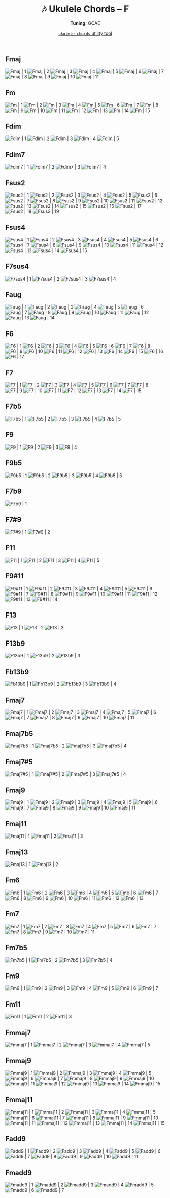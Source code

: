 <div align="center">
	<h1>🎶 Ukulele Chords – F</h1>
	<p>
		<strong>Tuning:</strong> GCAE
	</p>
	<p>
    <a href="https://github.com/capevace/ukulele-chords"><code>ukulele-chords</code> utility tool</a>
	</p>
</div>
<br>

## Fmaj

![Fmaj | 1](../../svgs/Fmaj.svg) ![Fmaj | 2](../../svgs/Fmaj-2.svg) ![Fmaj | 3](../../svgs/Fmaj-3.svg) ![Fmaj | 4](../../svgs/Fmaj-4.svg) ![Fmaj | 5](../../svgs/Fmaj-5.svg) ![Fmaj | 6](../../svgs/Fmaj-6.svg) ![Fmaj | 7](../../svgs/Fmaj-7.svg) ![Fmaj | 8](../../svgs/Fmaj-8.svg) ![Fmaj | 9](../../svgs/Fmaj-9.svg) ![Fmaj | 10](../../svgs/Fmaj-10.svg) ![Fmaj | 11](../../svgs/Fmaj-11.svg) 

## Fm

![Fm | 1](../../svgs/Fm.svg) ![Fm | 2](../../svgs/Fm-2.svg) ![Fm | 3](../../svgs/Fm-3.svg) ![Fm | 4](../../svgs/Fm-4.svg) ![Fm | 5](../../svgs/Fm-5.svg) ![Fm | 6](../../svgs/Fm-6.svg) ![Fm | 7](../../svgs/Fm-7.svg) ![Fm | 8](../../svgs/Fm-8.svg) ![Fm | 9](../../svgs/Fm-9.svg) ![Fm | 10](../../svgs/Fm-10.svg) ![Fm | 11](../../svgs/Fm-11.svg) ![Fm | 12](../../svgs/Fm-12.svg) ![Fm | 13](../../svgs/Fm-13.svg) ![Fm | 14](../../svgs/Fm-14.svg) ![Fm | 15](../../svgs/Fm-15.svg) 

## Fdim

![Fdim | 1](../../svgs/Fdim.svg) ![Fdim | 2](../../svgs/Fdim-2.svg) ![Fdim | 3](../../svgs/Fdim-3.svg) ![Fdim | 4](../../svgs/Fdim-4.svg) ![Fdim | 5](../../svgs/Fdim-5.svg) 

## Fdim7

![Fdim7 | 1](../../svgs/Fdim7.svg) ![Fdim7 | 2](../../svgs/Fdim7-2.svg) ![Fdim7 | 3](../../svgs/Fdim7-3.svg) ![Fdim7 | 4](../../svgs/Fdim7-4.svg) 

## Fsus2

![Fsus2 | 1](../../svgs/Fsus2.svg) ![Fsus2 | 2](../../svgs/Fsus2-2.svg) ![Fsus2 | 3](../../svgs/Fsus2-3.svg) ![Fsus2 | 4](../../svgs/Fsus2-4.svg) ![Fsus2 | 5](../../svgs/Fsus2-5.svg) ![Fsus2 | 6](../../svgs/Fsus2-6.svg) ![Fsus2 | 7](../../svgs/Fsus2-7.svg) ![Fsus2 | 8](../../svgs/Fsus2-8.svg) ![Fsus2 | 9](../../svgs/Fsus2-9.svg) ![Fsus2 | 10](../../svgs/Fsus2-10.svg) ![Fsus2 | 11](../../svgs/Fsus2-11.svg) ![Fsus2 | 12](../../svgs/Fsus2-12.svg) ![Fsus2 | 13](../../svgs/Fsus2-13.svg) ![Fsus2 | 14](../../svgs/Fsus2-14.svg) ![Fsus2 | 15](../../svgs/Fsus2-15.svg) ![Fsus2 | 16](../../svgs/Fsus2-16.svg) ![Fsus2 | 17](../../svgs/Fsus2-17.svg) ![Fsus2 | 18](../../svgs/Fsus2-18.svg) ![Fsus2 | 19](../../svgs/Fsus2-19.svg) 

## Fsus4

![Fsus4 | 1](../../svgs/Fsus4.svg) ![Fsus4 | 2](../../svgs/Fsus4-2.svg) ![Fsus4 | 3](../../svgs/Fsus4-3.svg) ![Fsus4 | 4](../../svgs/Fsus4-4.svg) ![Fsus4 | 5](../../svgs/Fsus4-5.svg) ![Fsus4 | 6](../../svgs/Fsus4-6.svg) ![Fsus4 | 7](../../svgs/Fsus4-7.svg) ![Fsus4 | 8](../../svgs/Fsus4-8.svg) ![Fsus4 | 9](../../svgs/Fsus4-9.svg) ![Fsus4 | 10](../../svgs/Fsus4-10.svg) ![Fsus4 | 11](../../svgs/Fsus4-11.svg) ![Fsus4 | 12](../../svgs/Fsus4-12.svg) ![Fsus4 | 13](../../svgs/Fsus4-13.svg) ![Fsus4 | 14](../../svgs/Fsus4-14.svg) ![Fsus4 | 15](../../svgs/Fsus4-15.svg) 

## F7sus4

![F7sus4 | 1](../../svgs/F7sus4.svg) ![F7sus4 | 2](../../svgs/F7sus4-2.svg) ![F7sus4 | 3](../../svgs/F7sus4-3.svg) ![F7sus4 | 4](../../svgs/F7sus4-4.svg) 

## Faug

![Faug | 1](../../svgs/Faug.svg) ![Faug | 2](../../svgs/Faug-2.svg) ![Faug | 3](../../svgs/Faug-3.svg) ![Faug | 4](../../svgs/Faug-4.svg) ![Faug | 5](../../svgs/Faug-5.svg) ![Faug | 6](../../svgs/Faug-6.svg) ![Faug | 7](../../svgs/Faug-7.svg) ![Faug | 8](../../svgs/Faug-8.svg) ![Faug | 9](../../svgs/Faug-9.svg) ![Faug | 10](../../svgs/Faug-10.svg) ![Faug | 11](../../svgs/Faug-11.svg) ![Faug | 12](../../svgs/Faug-12.svg) ![Faug | 13](../../svgs/Faug-13.svg) ![Faug | 14](../../svgs/Faug-14.svg) 

## F6

![F6 | 1](../../svgs/F6.svg) ![F6 | 2](../../svgs/F6-2.svg) ![F6 | 3](../../svgs/F6-3.svg) ![F6 | 4](../../svgs/F6-4.svg) ![F6 | 5](../../svgs/F6-5.svg) ![F6 | 6](../../svgs/F6-6.svg) ![F6 | 7](../../svgs/F6-7.svg) ![F6 | 8](../../svgs/F6-8.svg) ![F6 | 9](../../svgs/F6-9.svg) ![F6 | 10](../../svgs/F6-10.svg) ![F6 | 11](../../svgs/F6-11.svg) ![F6 | 12](../../svgs/F6-12.svg) ![F6 | 13](../../svgs/F6-13.svg) ![F6 | 14](../../svgs/F6-14.svg) ![F6 | 15](../../svgs/F6-15.svg) ![F6 | 16](../../svgs/F6-16.svg) ![F6 | 17](../../svgs/F6-17.svg) 

## F7

![F7 | 1](../../svgs/F7.svg) ![F7 | 2](../../svgs/F7-2.svg) ![F7 | 3](../../svgs/F7-3.svg) ![F7 | 4](../../svgs/F7-4.svg) ![F7 | 5](../../svgs/F7-5.svg) ![F7 | 6](../../svgs/F7-6.svg) ![F7 | 7](../../svgs/F7-7.svg) ![F7 | 8](../../svgs/F7-8.svg) ![F7 | 9](../../svgs/F7-9.svg) ![F7 | 10](../../svgs/F7-10.svg) ![F7 | 11](../../svgs/F7-11.svg) ![F7 | 12](../../svgs/F7-12.svg) ![F7 | 13](../../svgs/F7-13.svg) ![F7 | 14](../../svgs/F7-14.svg) ![F7 | 15](../../svgs/F7-15.svg) 

## F7b5

![F7b5 | 1](../../svgs/F7b5.svg) ![F7b5 | 2](../../svgs/F7b5-2.svg) ![F7b5 | 3](../../svgs/F7b5-3.svg) ![F7b5 | 4](../../svgs/F7b5-4.svg) ![F7b5 | 5](../../svgs/F7b5-5.svg) 

## F9

![F9 | 1](../../svgs/F9.svg) ![F9 | 2](../../svgs/F9-2.svg) ![F9 | 3](../../svgs/F9-3.svg) ![F9 | 4](../../svgs/F9-4.svg) 

## F9b5

![F9b5 | 1](../../svgs/F9b5.svg) ![F9b5 | 2](../../svgs/F9b5-2.svg) ![F9b5 | 3](../../svgs/F9b5-3.svg) ![F9b5 | 4](../../svgs/F9b5-4.svg) ![F9b5 | 5](../../svgs/F9b5-5.svg) 

## F7b9

![F7b9 | 1](../../svgs/F7b9.svg) 

## F7#9

![F7#9 | 1](../../svgs/F7#9.svg) ![F7#9 | 2](../../svgs/F7#9-2.svg) 

## F11

![F11 | 1](../../svgs/F11.svg) ![F11 | 2](../../svgs/F11-2.svg) ![F11 | 3](../../svgs/F11-3.svg) ![F11 | 4](../../svgs/F11-4.svg) ![F11 | 5](../../svgs/F11-5.svg) 

## F9#11

![F9#11 | 1](../../svgs/F9#11.svg) ![F9#11 | 2](../../svgs/F9#11-2.svg) ![F9#11 | 3](../../svgs/F9#11-3.svg) ![F9#11 | 4](../../svgs/F9#11-4.svg) ![F9#11 | 5](../../svgs/F9#11-5.svg) ![F9#11 | 6](../../svgs/F9#11-6.svg) ![F9#11 | 7](../../svgs/F9#11-7.svg) ![F9#11 | 8](../../svgs/F9#11-8.svg) ![F9#11 | 9](../../svgs/F9#11-9.svg) ![F9#11 | 10](../../svgs/F9#11-10.svg) ![F9#11 | 11](../../svgs/F9#11-11.svg) ![F9#11 | 12](../../svgs/F9#11-12.svg) ![F9#11 | 13](../../svgs/F9#11-13.svg) ![F9#11 | 14](../../svgs/F9#11-14.svg) 

## F13

![F13 | 1](../../svgs/F13.svg) ![F13 | 2](../../svgs/F13-2.svg) ![F13 | 3](../../svgs/F13-3.svg) 

## F13b9

![F13b9 | 1](../../svgs/F13b9.svg) ![F13b9 | 2](../../svgs/F13b9-2.svg) ![F13b9 | 3](../../svgs/F13b9-3.svg) 

## Fb13b9

![Fb13b9 | 1](../../svgs/Fb13b9.svg) ![Fb13b9 | 2](../../svgs/Fb13b9-2.svg) ![Fb13b9 | 3](../../svgs/Fb13b9-3.svg) ![Fb13b9 | 4](../../svgs/Fb13b9-4.svg) 

## Fmaj7

![Fmaj7 | 1](../../svgs/Fmaj7.svg) ![Fmaj7 | 2](../../svgs/Fmaj7-2.svg) ![Fmaj7 | 3](../../svgs/Fmaj7-3.svg) ![Fmaj7 | 4](../../svgs/Fmaj7-4.svg) ![Fmaj7 | 5](../../svgs/Fmaj7-5.svg) ![Fmaj7 | 6](../../svgs/Fmaj7-6.svg) ![Fmaj7 | 7](../../svgs/Fmaj7-7.svg) ![Fmaj7 | 8](../../svgs/Fmaj7-8.svg) ![Fmaj7 | 9](../../svgs/Fmaj7-9.svg) ![Fmaj7 | 10](../../svgs/Fmaj7-10.svg) ![Fmaj7 | 11](../../svgs/Fmaj7-11.svg) 

## Fmaj7b5

![Fmaj7b5 | 1](../../svgs/Fmaj7b5.svg) ![Fmaj7b5 | 2](../../svgs/Fmaj7b5-2.svg) ![Fmaj7b5 | 3](../../svgs/Fmaj7b5-3.svg) ![Fmaj7b5 | 4](../../svgs/Fmaj7b5-4.svg) 

## Fmaj7#5

![Fmaj7#5 | 1](../../svgs/Fmaj7#5.svg) ![Fmaj7#5 | 2](../../svgs/Fmaj7#5-2.svg) ![Fmaj7#5 | 3](../../svgs/Fmaj7#5-3.svg) ![Fmaj7#5 | 4](../../svgs/Fmaj7#5-4.svg) 

## Fmaj9

![Fmaj9 | 1](../../svgs/Fmaj9.svg) ![Fmaj9 | 2](../../svgs/Fmaj9-2.svg) ![Fmaj9 | 3](../../svgs/Fmaj9-3.svg) ![Fmaj9 | 4](../../svgs/Fmaj9-4.svg) ![Fmaj9 | 5](../../svgs/Fmaj9-5.svg) ![Fmaj9 | 6](../../svgs/Fmaj9-6.svg) ![Fmaj9 | 7](../../svgs/Fmaj9-7.svg) ![Fmaj9 | 8](../../svgs/Fmaj9-8.svg) ![Fmaj9 | 9](../../svgs/Fmaj9-9.svg) ![Fmaj9 | 10](../../svgs/Fmaj9-10.svg) ![Fmaj9 | 11](../../svgs/Fmaj9-11.svg) 

## Fmaj11

![Fmaj11 | 1](../../svgs/Fmaj11.svg) ![Fmaj11 | 2](../../svgs/Fmaj11-2.svg) ![Fmaj11 | 3](../../svgs/Fmaj11-3.svg) 

## Fmaj13

![Fmaj13 | 1](../../svgs/Fmaj13.svg) ![Fmaj13 | 2](../../svgs/Fmaj13-2.svg) 

## Fm6

![Fm6 | 1](../../svgs/Fm6.svg) ![Fm6 | 2](../../svgs/Fm6-2.svg) ![Fm6 | 3](../../svgs/Fm6-3.svg) ![Fm6 | 4](../../svgs/Fm6-4.svg) ![Fm6 | 5](../../svgs/Fm6-5.svg) ![Fm6 | 6](../../svgs/Fm6-6.svg) ![Fm6 | 7](../../svgs/Fm6-7.svg) ![Fm6 | 8](../../svgs/Fm6-8.svg) ![Fm6 | 9](../../svgs/Fm6-9.svg) ![Fm6 | 10](../../svgs/Fm6-10.svg) ![Fm6 | 11](../../svgs/Fm6-11.svg) ![Fm6 | 12](../../svgs/Fm6-12.svg) ![Fm6 | 13](../../svgs/Fm6-13.svg) 

## Fm7

![Fm7 | 1](../../svgs/Fm7.svg) ![Fm7 | 2](../../svgs/Fm7-2.svg) ![Fm7 | 3](../../svgs/Fm7-3.svg) ![Fm7 | 4](../../svgs/Fm7-4.svg) ![Fm7 | 5](../../svgs/Fm7-5.svg) ![Fm7 | 6](../../svgs/Fm7-6.svg) ![Fm7 | 7](../../svgs/Fm7-7.svg) ![Fm7 | 8](../../svgs/Fm7-8.svg) ![Fm7 | 9](../../svgs/Fm7-9.svg) ![Fm7 | 10](../../svgs/Fm7-10.svg) ![Fm7 | 11](../../svgs/Fm7-11.svg) 

## Fm7b5

![Fm7b5 | 1](../../svgs/Fm7b5.svg) ![Fm7b5 | 2](../../svgs/Fm7b5-2.svg) ![Fm7b5 | 3](../../svgs/Fm7b5-3.svg) ![Fm7b5 | 4](../../svgs/Fm7b5-4.svg) 

## Fm9

![Fm9 | 1](../../svgs/Fm9.svg) ![Fm9 | 2](../../svgs/Fm9-2.svg) ![Fm9 | 3](../../svgs/Fm9-3.svg) ![Fm9 | 4](../../svgs/Fm9-4.svg) ![Fm9 | 5](../../svgs/Fm9-5.svg) ![Fm9 | 6](../../svgs/Fm9-6.svg) ![Fm9 | 7](../../svgs/Fm9-7.svg) 

## Fm11

![Fm11 | 1](../../svgs/Fm11.svg) ![Fm11 | 2](../../svgs/Fm11-2.svg) ![Fm11 | 3](../../svgs/Fm11-3.svg) 

## Fmmaj7

![Fmmaj7 | 1](../../svgs/Fmmaj7.svg) ![Fmmaj7 | 2](../../svgs/Fmmaj7-2.svg) ![Fmmaj7 | 3](../../svgs/Fmmaj7-3.svg) ![Fmmaj7 | 4](../../svgs/Fmmaj7-4.svg) ![Fmmaj7 | 5](../../svgs/Fmmaj7-5.svg) 

## Fmmaj9

![Fmmaj9 | 1](../../svgs/Fmmaj9.svg) ![Fmmaj9 | 2](../../svgs/Fmmaj9-2.svg) ![Fmmaj9 | 3](../../svgs/Fmmaj9-3.svg) ![Fmmaj9 | 4](../../svgs/Fmmaj9-4.svg) ![Fmmaj9 | 5](../../svgs/Fmmaj9-5.svg) ![Fmmaj9 | 6](../../svgs/Fmmaj9-6.svg) ![Fmmaj9 | 7](../../svgs/Fmmaj9-7.svg) ![Fmmaj9 | 8](../../svgs/Fmmaj9-8.svg) ![Fmmaj9 | 9](../../svgs/Fmmaj9-9.svg) ![Fmmaj9 | 10](../../svgs/Fmmaj9-10.svg) ![Fmmaj9 | 11](../../svgs/Fmmaj9-11.svg) ![Fmmaj9 | 12](../../svgs/Fmmaj9-12.svg) ![Fmmaj9 | 13](../../svgs/Fmmaj9-13.svg) ![Fmmaj9 | 14](../../svgs/Fmmaj9-14.svg) ![Fmmaj9 | 15](../../svgs/Fmmaj9-15.svg) 

## Fmmaj11

![Fmmaj11 | 1](../../svgs/Fmmaj11.svg) ![Fmmaj11 | 2](../../svgs/Fmmaj11-2.svg) ![Fmmaj11 | 3](../../svgs/Fmmaj11-3.svg) ![Fmmaj11 | 4](../../svgs/Fmmaj11-4.svg) ![Fmmaj11 | 5](../../svgs/Fmmaj11-5.svg) ![Fmmaj11 | 6](../../svgs/Fmmaj11-6.svg) ![Fmmaj11 | 7](../../svgs/Fmmaj11-7.svg) ![Fmmaj11 | 8](../../svgs/Fmmaj11-8.svg) ![Fmmaj11 | 9](../../svgs/Fmmaj11-9.svg) ![Fmmaj11 | 10](../../svgs/Fmmaj11-10.svg) ![Fmmaj11 | 11](../../svgs/Fmmaj11-11.svg) ![Fmmaj11 | 12](../../svgs/Fmmaj11-12.svg) ![Fmmaj11 | 13](../../svgs/Fmmaj11-13.svg) ![Fmmaj11 | 14](../../svgs/Fmmaj11-14.svg) ![Fmmaj11 | 15](../../svgs/Fmmaj11-15.svg) 

## Fadd9

![Fadd9 | 1](../../svgs/Fadd9.svg) ![Fadd9 | 2](../../svgs/Fadd9-2.svg) ![Fadd9 | 3](../../svgs/Fadd9-3.svg) ![Fadd9 | 4](../../svgs/Fadd9-4.svg) ![Fadd9 | 5](../../svgs/Fadd9-5.svg) ![Fadd9 | 6](../../svgs/Fadd9-6.svg) ![Fadd9 | 7](../../svgs/Fadd9-7.svg) ![Fadd9 | 8](../../svgs/Fadd9-8.svg) ![Fadd9 | 9](../../svgs/Fadd9-9.svg) ![Fadd9 | 10](../../svgs/Fadd9-10.svg) ![Fadd9 | 11](../../svgs/Fadd9-11.svg) 

## Fmadd9

![Fmadd9 | 1](../../svgs/Fmadd9.svg) ![Fmadd9 | 2](../../svgs/Fmadd9-2.svg) ![Fmadd9 | 3](../../svgs/Fmadd9-3.svg) ![Fmadd9 | 4](../../svgs/Fmadd9-4.svg) ![Fmadd9 | 5](../../svgs/Fmadd9-5.svg) ![Fmadd9 | 6](../../svgs/Fmadd9-6.svg) ![Fmadd9 | 7](../../svgs/Fmadd9-7.svg) 

